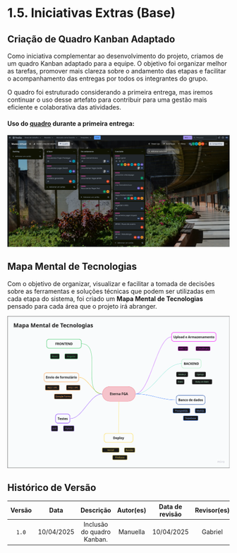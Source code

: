 # 1.5. Iniciativas Extras (Base)

## Criação de Quadro Kanban Adaptado

Como iniciativa complementar ao desenvolvimento do projeto, criamos de um quadro Kanban adaptado para a equipe. O objetivo foi organizar melhor as tarefas, promover mais clareza sobre o andamento das etapas e facilitar o acompanhamento das entregas por todos os integrantes do grupo. 

O quadro foi estruturado considerando a primeira entrega, mas iremos continuar o uso desse artefato para contribuir para uma gestão mais eficiente e colaborativa das atividades.

#### Uso do [quadro](https://trello.com/invite/b/67f1ac08b0dd0ab69880858a/ATTIa9c478e20ac9cbdf99e76dbc80db192776E11088/museu-virtual) durante a primeira entrega:
![Demosntração do uso do Quadro](kanban.png)

## Mapa Mental de Tecnologias

Com o objetivo de organizar, visualizar e facilitar a tomada de decisões sobre as ferramentas e soluções técnicas que podem ser utilizadas em cada etapa do sistema, foi criado um **Mapa Mental de Tecnologias** pensado para cada área que o projeto irá abranger.

![Mapa Mental de Tecnologias](../imagens/mapa_tecnologias.png)



## Histórico de Versão
| Versão | Data | Descrição | Autor(es) | Data de revisão | Revisor(es) |
| :-: | :-: | :-: | :-: | :-: | :-: |
| `1.0` | 10/04/2025  | Inclusão do quadro Kanban. | Manuella | 10/04/2025 | Gabriel |


